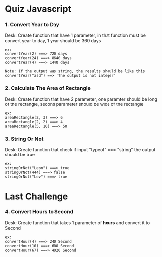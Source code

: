 # Quiz Javascript

### 1. Convert Year to Day
Desk: Create function that have 1 parameter, in that function must be convert year to day, 1 year should be 360 days
```
ex: 
convertYear(2) ===> 720 days
convertYear(24) ===> 8640 days
convertYear(4) ===> 1440 days

Note: If the output was string, the results should be like this
convertYear("asd") ==> 'The output is not integer'
```

### 2. Calculate The Area of Rectangle
Desk: Create function that have 2 parameter, one paramter should be long of the rectangle, second parameter should be wide of the rectangle

```
ex:
areaRectangle(2, 3) ===> 6
areaRectangle(2, 2) ===> 4
areaRectangle(5, 10) ===> 50
```

### 3. String Or Not
Desk: Create function that check if input "typeof" === "string" the output should be true 
```
ex: 
stringOrNot("Leon") ===> true
stringOrNot(444) ===> false
stringOrNot("Lev") ===> true
```

# Last Challenge
### 4. Convert Hours to Second
Desk: Create function that takes 1 parameter of **hours** and convert it to Second
```
ex: 
convertHour(4) ===> 240 Second
convertHour(10) ===> 600 Second
convertHour(67) ===> 4020 Second
```

